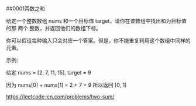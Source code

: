 ##0001两数之和
<p>给定一个整数数组 nums 和一个目标值 target，请你在该数组中找出和为目标值的那 两个 整数，并返回他们的数组下标。</p>

你可以假设每种输入只会对应一个答案。但是，你不能重复利用这个数组中同样的元素。

<p>示例:

给定 nums = [2, 7, 11, 15], target = 9

因为 nums[0] + nums[1] = 2 + 7 = 9
所以返回 [0, 1]</p>

https://leetcode-cn.com/problems/two-sum/